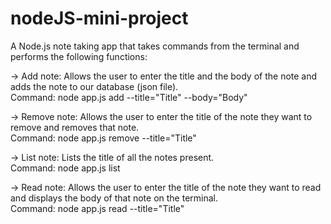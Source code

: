 # nodeJS-mini-project
A Node.js note taking app that takes commands from the terminal and performs the following functions:

-> Add note: Allows the user to enter the title and the body of the note and adds the note to our database (json file). <br>
    Command: node app.js add --title="Title" --body="Body"
    
-> Remove note: Allows the user to enter the title of the note they want to remove and removes that note.<br>
    Command: node app.js remove --title="Title"
    
-> List note: Lists the title of all the notes present.<br>
    Command: node app.js list
    
-> Read note: Allows the user to enter the title of the note they want to read and displays the body of that note on the terminal.<br>
    Command: node app.js read --title="Title"
